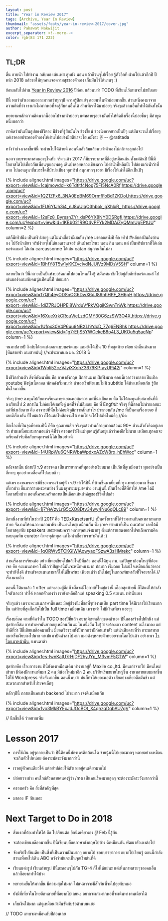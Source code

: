 ```yaml
---
layout: post
title: "Year in Review 2017"
tags: [Archive, Year In Review]
thumbnail: "assets/feats/year-in-review-2017/cover.jpg"
author: Pakawat Nakwijit
excerpt_separator: <!--more-->
color: rgb(83 171 222)

---
```


## TL;DR
ตื่น อาบน้ำ ไปทำงาน กลับหอ เล่นเฟส ดูหนัง นอน แล้วก็วนๆไปเรื่อย รู้ตัวอีกที ผ่านไปแล้วอีกปี ปีหน้า 2018 แล้วขอให้ทุกคนเจอความสุขของตัวเอง เก็บมันไว้ได้นานๆ :)

<!--more-->

ย้อนกลับไปอ่าน [Year in Review 2016](http://wp.curve.in.th/year-in-reivew-2016) ปีก่อน แล้วพบว่า TODO ที่เขียนไว้แทบจะไม่ขยับเลย

ปีนี้ พบว่าตัวเองหมองลงมากกว่าทุกๆปี ความรู้สึกแย่ๆ ลอยมาในหัวบ่อยมากขึ้น ส่วนหนึ่งคงมาจากความคิดที่ว่า เราเก่งไม่มากพอที่จะสู้กับคนอื่นได้ ส่วนที่เราได้มาบ่อยๆ จริงๆแล้วคนอื่นก็ทำได้กันทั้งนั้น

พยายามพลักความคิดพวกนี้ออกไปจากหัวบ่อยๆ แต่หลายๆอย่างมันย้ำให้คิดถึงเรื่องนี้บ่อยขึ้นๆ มีคำพูดหนึ่งบอกว่า


<div class="blockquote">
เราคิดว่ามันเป็นลูปของชีวิตอะ มีช่วงที่รู้สึกมั่นใจ ช่วงขี้แพ้ ช่วงนึงอาจยาวเป็นปีๆ แต่มันจะวนไปเรื่อยๆ แค่เราคอยประคองตัวเองให้ผ่านไปอย่างมีสติน่าจะโอเคมั้งฮะ ✌ -- @ratitada
</div>

หวังว่าช่วงเวลาขี้แพ้นี้ จะผ่านไปได้ด้วยดี ตอนนี้กลัวล้มแล้วพบว่าตัวเองไม่กล้าจะลุกต่อไป

นอกจากบรรยากาศหมองๆในหัว จริงๆแล้ว 2017 ก็มีบรรยากาศที่ดีอยู่เหมือนกัน ตั้งแต่ต้นปี ปีนี้มีโอกาสได้ไปเที่ยวกับเพื่อนๆเยอะพอดู เดินป่าดอยหลวงเชียงดาว ไปดำน้ำที่หลีแป๊ะ ไปล่องแก่งน้ำว้าที่ตาก ไปนอนดูนาขั้นบรรไดที่ป่าปงเปียง ทุกทริป สนุกมากๆ เฮฮา มีเรื่องให้เล่าได้อีกเป็นปีๆ

{% include aligner.html images="https://drive.google.com/uc?export=view&id=1cajmowdcHk6Tdtitf4Nog75FI5NcA0Rf,https://drive.google.com/uc?export=view&id=1QZ1ZFx8_3NA0EpBM69OrmfFoBd1ZKDol,https://drive.google.com/uc?export=view&id=1FU6YfJh3j4_nJ8uUlqO3hbok_gXhlxR_,https://drive.google.com/uc?export=view&id=12sFz8_ByrssnZYr_dsP6YX8NY0DSRgfl,https://drive.google.com/uc?export=view&id=1KBb021R9O4yPFYk2MDAiZyQMmUgEPtUU" column=2 %}


แต่ก็มีทริปนึง เป็นทริปง่ายๆ แต่ไม่น่าเชื่อว่ามีผลกับ /me มาตลอดทั้งปี คือ ทริป <span class="tag-en"><span class="tag-en">#หลับตาฝันถึงบ้านกง</span></span> ไปวังน้ำเขียว ทริปง่ายๆไม่ได้แอดเวนเจอร์ เดินป่าอะไรนะ นอน กิน นอน แต่ เป็นทริปแรกที่ได้เล่นบอร์ดเกมส์ ได้เล่น carcassonne ได้เล่น catan สนุกจนลืมไม่ลง

{% include aligner.html images="https://drive.google.com/uc?export=view&id=1BhfY8T5w1yKKZvclvdNJUiVz9MDsV5SH" column=1 %}

กลายเป็นว่า ปีนี้กลายเป็นปีแห่งบอร์ดเกมไปตอนไหนก็ไม่รู้ สมัครสมาชิกไปอยู่กับลัทธิบอร์ดเกมส์ ไปเล่นบอร์ดเกมกับคนนู้นทีคนนี้ที บ่อยมาก

{% include aligner.html images="https://drive.google.com/uc?export=view&id=17Qh4eyODSnOG6DwX6dJ89hhHPF_3H6pH,https://drive.google.com/uc?export=view&id=1diZ7RJQHPEl8WrduVfRkVQgiKSwnTnWk,https://drive.google.com/uc?export=view&id=16XueXrkCRouVieLzdGMY30G6zzSW3O4X,https://drive.google.com/uc?export=view&id=1Ufpx30V4P6uu9NBXLhYdcD_77g6ENBhk,https://drive.google.com/uc?export=view&id=1g7rEfjS5YWCekeB8o4L3_UKOu5q5aeNp" column=1 %}

จนมาปลายปี ถึงกับได้ลงแข่งออกแบบบอร์ดเกม แถมยังได้เป็น 10 ทีมสุดท้าย เห้ยย น่าตื่นเต้นมาก [ทีมสายฟ้า เกมสายฝน] //จะประกาศผล มค. 2018 นี้

{% include aligner.html images="https://drive.google.com/uc?export=view&id=1WpIi52czVJyiXXohZ3679KP-ayUPj42i" column=1 %}

ฝั่งชีวิตส่วนตัว สิ่งที่พัฒนาขึ้น คือ ภาษาอังกฤษ ฝึกอ่านมาก ฝึกฟังมาก ตอนนี้เวลาว่างกลายเป็นเปิด youtube ฟังนู้นนี้ตลอด พักหลังเริ่มพบว่า ตัวเองเริ่มฟังแบบไม่มี subtitle ได้บ้างเหมือนกัน รู้สึกมั่นใจมากขึ้น

จริงๆ /me ลงทุนไปกับการเรียนภาษาเยอะพอสมควร แต่ที่น่าเสียดาย คือ ไม่ได้ลงทุนกับสถาบันที่ดี ลงเรียนไป 2 สถาบัน ไม่ค่อยได้ผลทั้งคู่ แต่ที่จำไม่ลืมเลย คือ ที่ Engf*nit* จริงๆ ที่นี้สอนไม่ห่วยเลยนะ แต่ที่น่าเสียดาย คือ อาจารย์ที่นั้นไม่ค่อยมีวุฒิภาวะสักเท่าไร ประกอบกับ /me ที่เป็นคนเรื่องเยอะ ก็เลยมีเรื่องกัน ปีใหม่แล้ว ก็ได้แค่อโหสิกรรมให้ ตายไปจะได้ไปเกิดใหม่ดีๆ //ผิด

อีกเรื่องที่เป็นจุดพีคของปีนี้ ก็คือ คุณยายเสีย จริงๆแล้วท่านก็อายุมากแล้วนะ 90+ ส่วนตัวยังคิดอยู่เลยว่า ท่านเหนื่อยมามากพอแล้ว ดีที่ว่า ครอบครัวฝั่งแม่ทุกคนรู้กันอยู่แล้วว่าคงอีกไม่นาน เหมือนทุกคนจะเตรียมตัวรับมือกับเหตุการณ์นี้ได้เป็นอย่างดี

{% include aligner.html images="https://drive.google.com/uc?export=view&id=14URpWu6QNRWbaWpdxxAZcW8rx_hEhWoc" column=1 %}

หลังจากนั้น ปลายปี ร.9 สวรรคต เป็นบรรยากาศที่ทุกอย่างเงียบมาก เป็นวันที่ดูเหมือนว่า ทุกอย่างเป็นสีเทาๆ ทุกอย่างเคลื่อนที่ไปแบบช้าๆ

แต่เพราะงานพระราชพิธีของพระเจ้าอยู่หัว ร.9 ทำให้ปีนี้ ที่บ้านขึ้นมาเยี่ยมที่กรุงเทพบ่อยมาก ขึ้นมาเที่ยวบ้าง ขึ้นมากราบพระศพบ้าง ขึ้นมาดูพระเมรุมาศบ้าง งานนู้นนี้ เป็นเรื่องที่ดีที่ทำให้ /me ได้มีโอกาสยิ้มบ้าง ตอนนี้ครอบครัวกลายเป็นเชือกเส้นสำคัญของชีวิตไปแล้ว

{% include aligner.html images="https://drive.google.com/uc?export=view&id=1j7YeVzvLrG5cXO8Dty34wy4Nu6gQLc89" column=1 %}

อีกหนึ่งงานที่ทำในช่วงปี 2017 คือ TEDxKasetsartU เป็นครั้งแรกที่ได้ร่วมงานกับคนหลากหลายสาขา จัดงานให้คนภายนอกมาฟัง เป็นงานใหญ่เหมือนกัน ซึ่ง /me ทำหน้าที่เป็น curator เลยได้มีโอกาสคุยกับ speakers เยอะพอสมควร หลายๆคนเจ๋งมากๆ ตั้งแต่การแสดงออกไปจนถึงความคิด ขอบคุณทีม curator ถึงจะทุลักทุเล แต่ไม่น่าเชื่อว่าเราทำมันได้ :)

{% include aligner.html images="https://drive.google.com/uc?export=view&id=1qORWv5TCKGlWlAowyaoFSzwA3zHMrekc" column=1 %}

ส่วนเรื่องการเรียนต่อ อย่างที่เคยเขียนไปแล้วในปีที่แล้ว ตอนนี้ได้ทุน กพ. แต่ปัญหาก้อนใหญ่ที่ต้องเจอ คือ คะแนนภาษา ไม่นึกว่าปัญหานี้มันจะหนักหนามาก ท้อมาก เริ่มถอย ไม่แน่ใจเหมือนกันว่าควรจะทำยังไงดี ส่วนตัวคะแนนภาษาก็ไม่ได้ขี้เหร่นะ เพียงแต่ว่า มันไม่อยู่ในเกณฑ์มหาลัยที่ใจอยากได้ //เรื่องมากอีก

ตอนนี้ ได้มาแล้ว 1 offer แต่จะลองสู้อีกที เผื่อจะมีโอกาสที่ใหญ่กว่านี้ เฮือกสุดท้ายนี้ ก็ได้แต่ให้กำลังใจตัวเองว่า ทำได้ หลอกตัวเองว่า เรายังเหลืออีกแค่ speaking 0.5 คะแนน เท่านั้นเอง

จริงๆแล้ว เพราะคะแนนภาษานี้แหละ มีอยู่ช่วงนึงที่ขอพี่ๆทำงานเป็น part time ได้มีเวลาไปเรียนมากขึ้น แต่ท้ายที่สุดก็กลับไปเป็น full time เหมือนเดิม เพราะว่า ไม่มีเงินเที่ยว แฮะๆๆ

เรื่องบล๊อค ตามที่คิดว่าใน TODO ของปีที่แล้ว อยากมีเพจเล็กๆของตัวเอง ปีนี้ลองสร้างไปพักนึง แต่สุดท้ายก็ล่ม การทำเพจมันยากอยู่เหมือนกันนะ ในหนึ่งวัน ไม่รู้ว่าจะต้องเอา content อะไรมาลง แต่ยังดีที่ว่า ปีนี้เขียนบล๊อคมากขึ้น มียอดวิวรวมทั้งปีมากกว่าปีก่อนเท่าตัว แต่น่าเสียดายที่ว่า กระแสทาสแมวเริ่มเงียบลงไปมาก คาเฟ่แมวปิดตัวลงไปมาก แมวดังๆหลายตัวทยอยจากโลกไปแล้ว อย่างเพจ [โจโฉแมวหน้ามึน](https://www.facebook.com/jochothecat/), แพนดาด้า

{% include aligner.html images="https://drive.google.com/uc?export=view&id=1es-lwnKaIU7rHjDF2hyJYp_M3vmF5GTW" column=1 %}

สุดท้ายคือ เรื่องการงาน ปีนี้ยังคงเหมือนเดิม ทำงานอยู่ที่ Maxile co.,ltd. มีคนเก่าจากไป มีคนใหม่เข้ามา มีน้องฝึกงานเพิ่มมา 2 คน มีน้องใหม่มาอีก 2 คน บริษัทเริ่มขยายใหญ่ขึ้น งานหลายแบบมากขึ้น ได้ใช้ Wordpress จริงจังมากขึ้น ตอนนี้พบว่า มันก็ทำได้เยอะพอตัว เสียอย่างเดียวคือมันช้า แต่สะดวกมากสำหรับโปรเจคเล็กๆ

หลักๆปีนี้ กลายเป็นคนทำ backend ไปซะมาก เจ๋งดีเหมือนกัน

{% include aligner.html images="https://drive.google.com/uc?export=view&id=1vo3MkBYExJdJOcBOt_X4qhzqDqbAU7gV" column=1 %}

// นึกขึ้นได้ ว่าอยากเพิ่ม

# Lesson 2017

* การใช้เงิน อยู่ๆกลายเป็นว่า ปีนี้ติดหนี้บัตรเครดิตก้อนโต จ่ายนู้นนี้ไปเยอะมากๆ หลายอย่างเหมือนจะเกินตัวไปหน่อย ต้องระมัดระวังมากกว่านี้

* เราอยู่ตัวคนเดียวได้ แต่อย่าปล่อยให้ตัวเองอยู่คนเดียวมากไป

* ปล่อยวางบ้าง คนใกล้ตัวหลายคนคงรู้ว่า /me เป็นคนเรื่องมากสุดๆ จะต้องระมัดระวังมากกว่านี้

* ครอบครัว คือ สิ่งที่สำคัญที่สุด

* มาลอง IF กันเถอะ

# Next Target to Do in 2018

* สิ่งแรกที่ต้องทำให้ได้ คือ ไปเรียนต่อ อีกนิดเดียวเอง สู้! Feb นี้รู้กัน

* จะต้องเขียนบล๊อคมากขึ้น ปีนี้เขียนบล็อคภาษาอังกฤษไปบ้าง ดีเหมือนกัน พัฒนาตัวเองต่อไป

* จัดทริปไปอินเดีย เป็นสิ่งที่เป็นความฝันมากๆ อยากไป ชอบบรรยากาศ อยากไปเรียนรู้ ตอนนี้กำลังชวนเพื่อนไปเดิน ABC หวังว่ามันจะเป็นจุดเริ่มต้นที่ดี

* เรียนแต่งรูป เรียนถ่ายรูป ปีนี้ตะลอนๆไปกับ TG-4 ก็ไม่ได้แย่นะ แต่เห็นภาพสวยๆของคนอื่นแล้วก็อยากทำได้บ้าง

* พยายามยิ้มให้มากขึ้น มีความสุขให้มาก ไม่แน่อาจจะมีสักวันที่จะไปคุยกับหมอ

* ยังมีที่เที่ยวในไทยอีกหลายที่ที่อยากไปเลยนะ อยากจะเก่งมากพอที่จะเดินทางคนเดียวได้

* เก็บเงินให้มาก แต่ดูเหมือนว่ามันขัดกับข้อด้านบนแฮะ

// TODO แทบจะเหมือนกับปีก่อนเลย